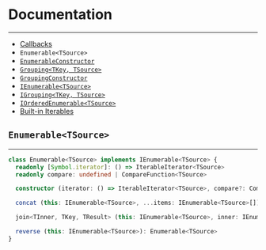 # Documentation

---

* [Callbacks](callbacks.md)
* `Enumerable<TSource>`
* [`EnumerableConstructor`](EnumerableConstructor.md)
* [`Grouping<TKey, TSource>`](Grouping.md)
* [`GroupingConstructor`](GroupingConstructor.md)
* [`IEnumerable<TSource>`](IEnumerable.md)
* [`IGrouping<TKey, TSource>`](IGrouping.md)
* [`IOrderedEnumerable<TSource>`](IOrderedEnumerable.md)
* [Built-in Iterables](iterables.md)

## `Enumerable<TSource>`

---

```ts
class Enumerable<TSource> implements IEnumerable<TSource> {
  readonly [Symbol.iterator]: () => IterableIterator<TSource>
  readonly compare: undefined | CompareFunction<TSource>

  constructor (iterator: () => IterableIterator<TSource>, compare?: CompareFunction<TSource>)

  concat (this: IEnumerable<TSource>, ...items: IEnumerable<TSource>[]): Enumerable<TSource>

  join<TInner, TKey, TResult> (this: IEnumerable<TSource>, inner: IEnumerable<TInner>, selectOuter: IndexedSelectFunction<TSource, TKey>, selectInner: IndexedSelectFunction<TInner, TKey>, selectResult: ResultFunction<TSource, TInner, TResult>, equality?: EqualityFunction<TKey>): Enumerable<TResult>

  reverse (this: IEnumerable<TSource>): Enumerable<TSource>
}
```

